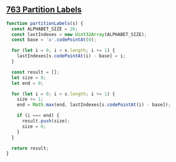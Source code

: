 ## [763 Partition Labels](https://leetcode.com/problems/partition-labels/description/)

<!-- notecardId: 1746995617109 -->

```js
function partitionLabels(s) {
  const ALPHABET_SIZE = 26;
  const lastIndexes = new Uint32Array(ALPHABET_SIZE);
  const base = 'a'.codePointAt(0);

  for (let i = 0; i < s.length; i += 1) {
    lastIndexes[s.codePointAt(i) - base] = i;
  }

  const result = [];
  let size = 0;
  let end = 0;

  for (let i = 0; i < s.length; i += 1) {
    size += 1;
    end = Math.max(end, lastIndexes[s.codePointAt(i) - base]);

    if (i === end) {
      result.push(size);
      size = 0;
    }
  }

  return result;
}
```
